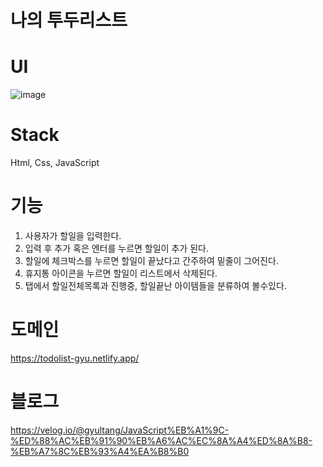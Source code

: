 # 나의 투두리스트

# UI
![image](https://user-images.githubusercontent.com/100915440/208473768-4f1b565b-344c-4279-b467-225906c9287a.png)

# Stack
Html, Css, JavaScript

# 기능
1. 사용자가 할일을 입력한다.
2. 입력 후 추가 혹은 엔터를 누르면 할일이 추가 된다.
3. 할일에 체크박스를 누르면 할일이 끝났다고 간주하여 밑줄이 그어진다.
4. 휴지통 아이콘을 누르면 할일이 리스트에서 삭제된다.
5. 탭에서 할일전체목록과 진행중, 할일끝난 아이템들을 분류하여 볼수있다.

# 도메인
https://todolist-gyu.netlify.app/

# 블로그
https://velog.io/@gyultang/JavaScript%EB%A1%9C-%ED%88%AC%EB%91%90%EB%A6%AC%EC%8A%A4%ED%8A%B8-%EB%A7%8C%EB%93%A4%EA%B8%B0
